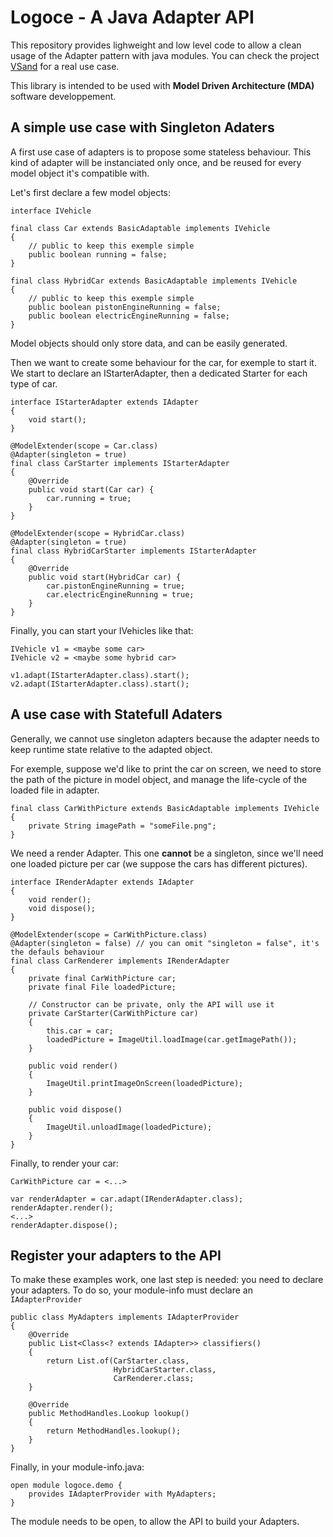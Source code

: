 # Logoce - A Java Adapter API

This repository provides lighweight and low level code to allow a clean usage of the Adapter pattern with java modules. You can check the project [VSand](https://github.com/Ealrann/VSand) for a real use case.

This library is intended to be used with **Model Driven Architecture (MDA)** software developpement.

## A simple use case with Singleton Adaters

A first use case of adapters is to propose some stateless behaviour. This kind of adapter will be instanciated only once, and be reused for every model object it's compatible with.

Let's first declare a few model objects:
```
interface IVehicle

final class Car extends BasicAdaptable implements IVehicle
{
    // public to keep this exemple simple
    public boolean running = false;
}

final class HybridCar extends BasicAdaptable implements IVehicle
{
    // public to keep this exemple simple
    public boolean pistonEngineRunning = false;
    public boolean electricEngineRunning = false;
}
```

Model objects should only store data, and can be easily generated.

Then we want to create some behaviour for the car, for exemple to start it. We start to declare an IStarterAdapter, then a dedicated Starter for each type of car.

```
interface IStarterAdapter extends IAdapter
{
    void start();
}

@ModelExtender(scope = Car.class)
@Adapter(singleton = true)
final class CarStarter implements IStarterAdapter
{
    @Override
    public void start(Car car) {
        car.running = true;
    }
}

@ModelExtender(scope = HybridCar.class)
@Adapter(singleton = true)
final class HybridCarStarter implements IStarterAdapter
{
    @Override
    public void start(HybridCar car) {
        car.pistonEngineRunning = true;
        car.electricEngineRunning = true;
    }
}
```

Finally, you can start your IVehicles like that:
```
IVehicle v1 = <maybe some car>
IVehicle v2 = <maybe some hybrid car>

v1.adapt(IStarterAdapter.class).start();
v2.adapt(IStarterAdapter.class).start();
```

## A use case with Statefull Adaters

Generally, we cannot use singleton adapters because the adapter needs to keep runtime state relative to the adapted object. 

For exemple, suppose we'd like to print the car on screen, we need to store the path of the picture in model object, and manage the life-cycle of the loaded file in adapter. 

```
final class CarWithPicture extends BasicAdaptable implements IVehicle
{
    private String imagePath = "someFile.png";
}
```

We need a render Adapter. This one **cannot** be a singleton, since we'll need one loaded picture per car (we suppose the cars has different pictures).

```
interface IRenderAdapter extends IAdapter
{
    void render();
    void dispose();
}

@ModelExtender(scope = CarWithPicture.class)
@Adapter(singleton = false) // you can omit "singleton = false", it's the defauls behaviour
final class CarRenderer implements IRenderAdapter
{
    private final CarWithPicture car;
    private final File loadedPicture;
    
    // Constructor can be private, only the API will use it
    private CarStarter(CarWithPicture car)
    {
        this.car = car;
        loadedPicture = ImageUtil.loadImage(car.getImagePath());
    }
    
    public void render()
    {
        ImageUtil.printImageOnScreen(loadedPicture);
    }
    
    public void dispose()
    {
        ImageUtil.unloadImage(loadedPicture);
    }
}
```

Finally, to render your car:
```
CarWithPicture car = <...>

var renderAdapter = car.adapt(IRenderAdapter.class);
renderAdapter.render();
<...>
renderAdapter.dispose();
```

## Register your adapters to the API

To make these examples work, one last step is needed: you need to declare your adapters. To do so, your module-info must declare an `IAdapterProvider`

```
public class MyAdapters implements IAdapterProvider
{
	@Override
	public List<Class<? extends IAdapter>> classifiers()
	{
		return List.of(CarStarter.class,
					   HybridCarStarter.class,
					   CarRenderer.class;
	}

	@Override
	public MethodHandles.Lookup lookup()
	{
		return MethodHandles.lookup();
	}
}
```

Finally, in your module-info.java:
```
open module logoce.demo {
	provides IAdapterProvider with MyAdapters;
}
```

The module needs to be open, to allow the API to build your Adapters. 